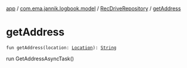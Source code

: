 [app](../../index.md) / [com.ema.jannik.logbook.model](../index.md) / [RecDriveRepository](index.md) / [getAddress](./get-address.md)

# getAddress

`fun getAddress(location: `[`Location`](https://developer.android.com/reference/android/location/Location.html)`): `[`String`](https://kotlinlang.org/api/latest/jvm/stdlib/kotlin/-string/index.html)

run GetAddressAsyncTask()

